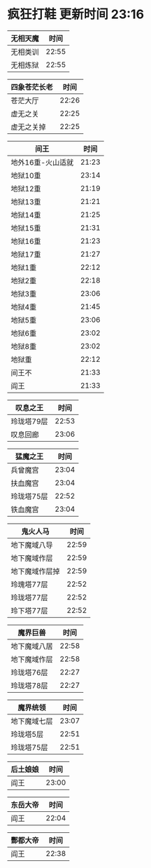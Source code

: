 # 疯狂打鞋 更新时间 23:16

| 无相天魔   | 时间    |
|--------|-------|
| 无相类训 | 22:55 |
| 无相炼狱 | 22:55 |

| 四象苍茫长老   | 时间    |
|--------|-------|
| 苍茫大厅 | 22:26 |
| 虚无之关 | 22:25 |
| 虚无之关掉 | 22:25 |

| 间王   | 时间    |
|--------|-------|
| 地外16重-火山适就 | 21:23 |
| 地狱10重 | 23:14 |
| 地狱12重 | 21:19 |
| 地狱13重 | 21:21 |
| 地狱14重 | 21:25 |
| 地狱15重 | 21:31 |
| 地狱16重 | 21:23 |
| 地狱17重 | 21:27 |
| 地狱1重 | 22:12 |
| 地狱2重 | 22:18 |
| 地狱3重 | 23:06 |
| 地狱4重 | 21:45 |
| 地狱5重 | 23:06 |
| 地狱6重 | 23:02 |
| 地狱8重 | 23:02 |
| 地狱重 | 22:12 |
| 间王不 | 21:33 |
| 阎王 | 21:33 |

| 叹息之王   | 时间    |
|--------|-------|
| 玲珑塔79层 | 22:53 |
| 叹息回廊 | 23:06 |

| 猛魔之王   | 时间    |
|--------|-------|
| 兵曾魔宫 | 23:04 |
| 扶血魔宫 | 23:04 |
| 玲珑塔75层 | 22:52 |
| 铁血魔宫 | 23:04 |

| 鬼火人马   | 时间    |
|--------|-------|
| 地下魔域八导 | 22:59 |
| 地下魔域作层 | 22:59 |
| 地下魔域作层掉 | 22:59 |
| 玲瑰塔77层 | 22:52 |
| 玲珑塔77层 | 22:52 |
| 玲下塔77层 | 22:52 |

| 魔界巨兽   | 时间    |
|--------|-------|
| 地下魔域八居 | 22:58 |
| 地下魔域作层 | 22:58 |
| 玲珑塔76层 | 22:27 |
| 玲珑塔78层 | 22:27 |

| 魔界统领   | 时间    |
|--------|-------|
| 地下魔域七层 | 23:07 |
| 玲珑塔5层 | 22:51 |
| 玲珑塔75层 | 22:51 |

| 后土娘娘   | 时间    |
|--------|-------|
| 阎王 | 23:00 |

| 东岳大帝   | 时间    |
|--------|-------|
| 阎王 | 22:04 |

| 酆都大帝   | 时间    |
|--------|-------|
| 阎王 | 22:38 |